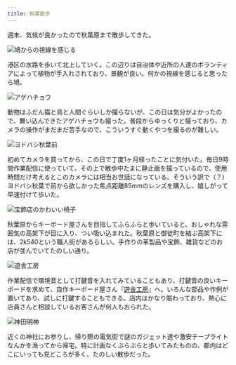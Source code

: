 ```yaml
---
title: 秋葉散歩
---
```

週末、気候が良かったので秋葉原まで散歩してきた。

![](https://lh5.googleusercontent.com/J7HBUzG0wiFn_souK5JVsPAeLfhqPL2OJeqRSZHu7qUAIU1F9sMNuKOIpQkD3KYLJwF49LF_zwFYxnuRivDBuZS6J2BtE1jWgSlbZtTujFGyxlLgS5qkWZe2OVy2QH9FTfDXSoDXoYfVsKI9U6dEBZSDlAglNvKh5sKYsbwXmW-zXO3KOMmaPMCHnbURVQ "鳩からの視線を感じる")

港区の水路を歩いて北上していく。この辺りは自治体や近所の人達のボランティアによって植物が手入れされており、景観が良い。何かの視線を感じると思ったら鳩。

![](https://lh4.googleusercontent.com/2jCfB2R9yLdCt-koAaevJgprOTDhUZv3LYSJnp4BmWxH-CfhUwQS8DdJuOGN5sIWhxnqCaEl4M1KZ4a0wwjSzDDn9Z4u1IVwZKdtsyY7n_Xu8QeCW7hwlj4juec8OJ62QGYSEpqh2W9nNpkVe_w4V0Obs8EM3_lxBu2rHt8GOWeo-rH6_zwbl3hyczXTRQ "アゲハチョウ")

動物はふだん猫と鳥と人間ぐらいしか撮らないが、この日は気分がよかったので、舞い込んできたアゲハチョウも撮った。普段からゆっくりと撮っており、カメラの操作がまだまだ苦手なので、こういうすぐ動くやつを撮るのが難しい。

![](https://lh5.googleusercontent.com/6JJ7sfwGTCVBLvYYI_gwW9H_EPHJcT9DIdr1ZEKnUNjMmMd2VqEcdYT-BW6nHtdpngaY5fP68VJYuOx9euKh1_SCUNyqlQ7mJn-xJ8EajgWK_ZjnMoubqJI5B7-PckLK_RpkqRnXlM9f1Hfes10qcnoCWqHzcN5S6tBtZuYoKtosBAJ29kQAy1JS9ZAoKQ "ヨドバシ秋葉前")

初めてカメラを買ってから、この日で丁度1ヶ月経ったことに気付いた。毎日9時間作業配信に使っていて、その上で散歩中たまに静止画を撮っているので、使用時間だけ考えるとこのカメラには相当お世話になっている。そういう訳で（？）ヨドバシ秋葉で前から欲しかった焦点距離85mmのレンズを購入し、嬉しがって早速付けて歩いた。

![](https://lh4.googleusercontent.com/RkonLqRmdsPyn1VtYmK1Xc3EvVb1Sti2t2AQZ1ddy0g7tBNEjFBNVa5NuVPGUe0nlz9p1SzdDddZQOxyOLe72ESjilTeQJv1AIMQDQwLFBAaBCwYHeFY2v_CspIksmFyIjTRKjilXpvaf4GM_XG7H9GPgmFk_YDvnDKTh4tnvZOaiPg2iWIwl9kLtt4bTA "宝飾店のかわいい椅子")

秋葉原からキーボード屋さんを目指してふらふらと歩いていると、おしゃれな雰囲気の高架下が目に入り、つい吸い込まれた。秋葉原と御徒町を結ぶ高架下には、2k540という職人街があるらしい。手作りの革製品や宝飾、雑貨などのお店が並んでいてたのしい通り。

![](https://lh5.googleusercontent.com/pJmRBs5K-u6c59u7wFqrTGy4jhlMndOxLhYS8htAS1sCnBvUa6b2t5q01xuceMLjQ5-Cw9PCeN6hpLCFzOSfPlAldQt4bnqM4V7EL9qN4su8vhs2UyBNt2Mv1XGcvhKjc2QDAs8iKMFpdA4sg74aa1t4OWkVdleBIhj9bBpA-vlmocWUh2q2XPgeJyfzww "遊舎工房")

作業配信で環境音として打鍵音を入れてみていることもあり、打鍵音の良いキーボードを求めて、自作キーボード屋さん『[遊舎工房](https://yushakobo.jp/)』へ。いろんな部品や作例が置いてあり、試しに打鍵することもできる。店内はかなり賑わっており、熱心に店員さんと相談しているお客さんが何人もおられた。

![](https://lh5.googleusercontent.com/KrwlgrrmP344367WdM0vjfCYWxwYgHUJA8jiEk3tu2qH4NeAZF_oM0rdLJkiw_K651A35-dFRENcBeTGPL1bewPXJ-l9cEG2RMcq_k_GeHqauIkpTNLZSACiPwgBEd_HrtYpXkJc3BAtFAtJn89-dzVSReFt_WyB3XCiLU0BO1B42piRAp4h1BFCG6KhBQ "神田明神")

近くの神社にお参りし、帰り際の電気街で謎のガジェット達や激安テープライトなんかを漁ってから帰宅。特に計画なくぶらぶらと歩いてみたものの、都内はどこにいっても見どころが多く、たのしい散歩だった。
